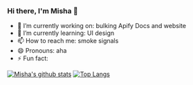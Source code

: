 ### Hi there, I'm Misha 👋

- 🔭 I’m currently working on: bulking Apify Docs and website
- 🌱 I’m currently learning: UI design
- 📫 How to reach me: smoke signals
- 😄 Pronouns: aha
- ⚡ Fun fact: 


[![Misha's github stats](https://github-readme-stats.vercel.app/api?username=m-murasovs&count_private=true)](https://github.com/anuraghazra/github-readme-stats)
[![Top Langs](https://github-readme-stats.vercel.app/api/top-langs/?username=m-murasovs&layout=compact)](https://github.com/anuraghazra/github-readme-stats)
